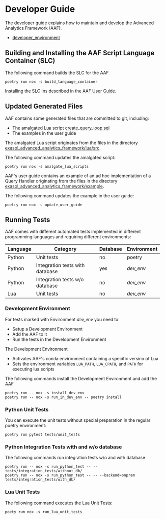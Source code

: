 # Developer Guide

The developer guide explains how to maintain and develop the Advanced Analytics Framework (AAF).

* [developer_environment](developer_environment.md)

## Building and Installing the AAF Script Language Container (SLC)

The following command builds the SLC for the AAF

```shell
poetry run nox -s build_language_container
```

Installing the SLC ins described in the [AAF User Guide](../user_guide/user_guide.md#script-language-container-slc).

## Updated Generated Files

AAF contains some generated files that are committed to git, including:
* The amalgated Lua script [create_query_loop.sql](https://github.com/exasol/advanced-analytics-framework/blob/main/exasol_advanced_analytics_framework/resources/outputs/create_query_loop.sql)
* The examples in the user guide

The amalgated Lua script originates from the files in the directory [exasol_advanced_analytics_framework/lua/src](https://github.com/exasol/advanced-analytics-framework/blob/main/exasol_advanced_analytics_framework/lua/src/).

The following command updates the amalgated script:

```shell
poetry run nox -s amalgate_lua_scripts
```

AAF's user guide contains an example of an ad hoc implementation of a Query Handler originating from the files in the directory [exasol_advanced_analytics_framework/example](https://github.com/exasol/advanced-analytics-framework/blob/main/exasol_advanced_analytics_framework/example/).

The following command updates the example in the user guide:

```shell
poetry run nox -s update_user_guide
```

## Running Tests

AAF comes with different automated tests implemented in different programming languages and requiring different environments:

| Language | Category                        | Database | Environment |
|----------|---------------------------------|----------|-------------|
| Python   | Unit tests                      | no       | poetry      |
| Python   | Integration tests with database | yes      | _dev_env_   |
| Python   | Integration tests w/o database  | no       | _dev_env_   |
| Lua      | Unit tests                      | no       | _dev_env_   |

### Development Environment

For tests marked with Environment _dev_env_ you need to
* Setup a Development Environment
* Add the AAF to it
* Run the tests in the Development Environment

The Development Environment
* Activates AAF's conda environment containing a specific versino of Lua
* Sets the environment variables `LUA_PATH`, `LUA_CPATH`, and `PATH` for executing lua scripts

The following commands install the Development Environment and add the AAF
```shell
poetry run -- nox -s install_dev_env
poetry run -- nox -s run_in_dev_env -- poetry install
```

### Python Unit Tests

You can execute the unit tests without special preparation in the regular poetry environment:

```shell
poetry run pytest tests/unit_tests
```

### Python Integration Tests with and w/o database

The following commands run integration tests w/o and with database
```shell
poetry run -- nox -s run_python_test -- -- tests/integration_tests/without_db/
poetry run -- nox -s run_python_test -- -- --backend=onprem tests/integration_tests/with_db/
```

### Lua Unit Tests

The following command executes the Lua Unit Tests:
```shell
poety run nox -s run_lua_unit_tests
```
